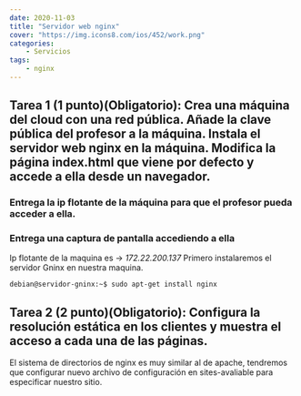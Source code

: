 ```yaml
---
date: 2020-11-03
title: "Servidor web nginx"
cover: "https://img.icons8.com/ios/452/work.png"
categories: 
    - Servicios
tags:
    - nginx
---
```


## Tarea 1 (1 punto)(Obligatorio): Crea una máquina del cloud con una red pública. Añade la clave pública del profesor a la máquina. Instala el servidor web nginx en la máquina. Modifica la página index.html que viene por defecto y accede a ella desde un navegador.

### Entrega la ip flotante de la máquina para que el profesor pueda acceder a ella.
### Entrega una captura de pantalla accediendo a ella

Ip flotante de la maquina es ->  *172.22.200.137*
Primero instalaremos el servidor Gninx en nuestra maquina.
```shell
debian@servidor-gninx:~$ sudo apt-get install nginx
```

## Tarea 2 (2 punto)(Obligatorio): Configura la resolución estática en los clientes y muestra el acceso a cada una de las páginas.

El sistema de directorios de nginx es muy similar al de apache, tendremos que configurar nuevo archivo de configuración en sites-avaliable para especificar nuestro sitio.
```shell

```